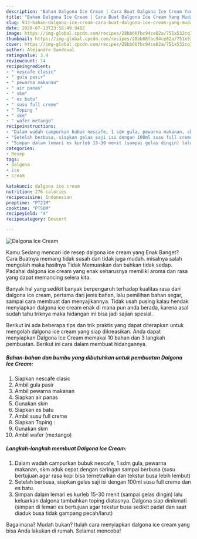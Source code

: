 ```yaml
---
description: "Bahan Dalgona Ice Cream | Cara Buat Dalgona Ice Cream Yang Mudah Dan Praktis"
title: "Bahan Dalgona Ice Cream | Cara Buat Dalgona Ice Cream Yang Mudah Dan Praktis"
slug: 933-bahan-dalgona-ice-cream-cara-buat-dalgona-ice-cream-yang-mudah-dan-praktis
date: 2020-07-13T23:58:49.948Z
image: https://img-global.cpcdn.com/recipes/28bb66fbc94ce82a/751x532cq70/dalgona-ice-cream-foto-resep-utama.jpg
thumbnail: https://img-global.cpcdn.com/recipes/28bb66fbc94ce82a/751x532cq70/dalgona-ice-cream-foto-resep-utama.jpg
cover: https://img-global.cpcdn.com/recipes/28bb66fbc94ce82a/751x532cq70/dalgona-ice-cream-foto-resep-utama.jpg
author: Alejandro Sandoval
ratingvalue: 3.4
reviewcount: 14
recipeingredient:
- " nescafe clasic"
- " gula pasir"
- " pewarna makanan"
- " air panas"
- " skm"
- " es batu"
- " susu full creme"
- " Toping "
- " skm"
- " wafer metango"
recipeinstructions:
- "Dalam wadah campurkan bubuk nescafe, 1 sdm gula, pewarna makanan, skm aduk cepat dengan saringan sampai berbusa (susu bertujuan agar rasa kopi bisa ternetralkan dan tekstur busa lebih lembut)"
- "Setelah berbusa, siapkan gelas saji isi dengan 100ml susu full creme dan es batu."
- "Simpan dalam lemari es kurleb 15-30 menit (sampai gelas dingin) lalu keluarkan dalgona tambahkan toping diatasnya. Dalgona siap dinikmati (simpan di lemari es bertujuan agar tekstur busa sedikit padat dan saat diaduk busa tidak gampang pecah/larut)"
categories:
- Resep
tags:
- dalgona
- ice
- cream

katakunci: dalgona ice cream 
nutrition: 276 calories
recipecuisine: Indonesian
preptime: "PT21M"
cooktime: "PT50M"
recipeyield: "4"
recipecategory: Dessert

---
```



![Dalgona Ice Cream](https://img-global.cpcdn.com/recipes/28bb66fbc94ce82a/751x532cq70/dalgona-ice-cream-foto-resep-utama.jpg)

Kamu Sedang mencari ide resep dalgona ice cream yang Enak Banget? Cara Buatnya memang tidak susah dan tidak juga mudah. misalnya salah mengolah maka hasilnya Tidak Memuaskan dan bahkan tidak sedap. Padahal dalgona ice cream yang enak seharusnya memiliki aroma dan rasa yang dapat memancing selera kita.

Banyak hal yang sedikit banyak berpengaruh terhadap kualitas rasa dari dalgona ice cream, pertama dari jenis bahan, lalu pemilihan bahan segar, sampai cara membuat dan menyajikannya. Tidak usah pusing kalau hendak menyiapkan dalgona ice cream enak di mana pun anda berada, karena asal sudah tahu triknya maka hidangan ini bisa jadi sajian spesial.




Berikut ini ada beberapa tips dan trik praktis yang dapat diterapkan untuk mengolah dalgona ice cream yang siap dikreasikan. Anda dapat menyiapkan Dalgona Ice Cream memakai 10 bahan dan 3 langkah pembuatan. Berikut ini cara dalam membuat hidangannya.

<!--inarticleads1-->

##### Bahan-bahan dan bumbu yang dibutuhkan untuk pembuatan Dalgona Ice Cream:

1. Siapkan  nescafe clasic
1. Ambil  gula pasir
1. Ambil  pewarna makanan
1. Siapkan  air panas
1. Gunakan  skm
1. Siapkan  es batu
1. Ambil  susu full creme
1. Siapkan  Toping :
1. Gunakan  skm
1. Ambil  wafer (me:tango)




<!--inarticleads2-->

##### Langkah-langkah membuat Dalgona Ice Cream:

1. Dalam wadah campurkan bubuk nescafe, 1 sdm gula, pewarna makanan, skm aduk cepat dengan saringan sampai berbusa (susu bertujuan agar rasa kopi bisa ternetralkan dan tekstur busa lebih lembut)
1. Setelah berbusa, siapkan gelas saji isi dengan 100ml susu full creme dan es batu.
1. Simpan dalam lemari es kurleb 15-30 menit (sampai gelas dingin) lalu keluarkan dalgona tambahkan toping diatasnya. Dalgona siap dinikmati (simpan di lemari es bertujuan agar tekstur busa sedikit padat dan saat diaduk busa tidak gampang pecah/larut)




Bagaimana? Mudah bukan? Itulah cara menyiapkan dalgona ice cream yang bisa Anda lakukan di rumah. Selamat mencoba!
